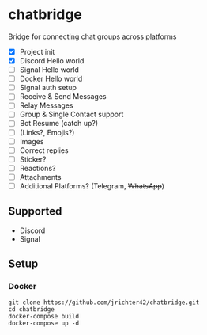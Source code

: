 # chatbridge
Bridge for connecting chat groups across platforms

- [x] Project init
- [x] Discord Hello world
- [ ] Signal Hello world
- [ ] Docker Hello world
- [ ] Signal auth setup
- [ ] Receive & Send Messages
- [ ] Relay Messages
- [ ] Group & Single Contact support
- [ ] Bot Resume (catch up?)
- [ ] (Links?, Emojis?)
- [ ] Images
- [ ] Correct replies
- [ ] Sticker?
- [ ] Reactions?
- [ ] Attachments
- [ ] Additional Platforms? (Telegram, ~~WhatsApp~~)

## Supported
* Discord
* Signal

## Setup
### Docker
```console
git clone https://github.com/jrichter42/chatbridge.git
cd chatbridge
docker-compose build
docker-compose up -d
```